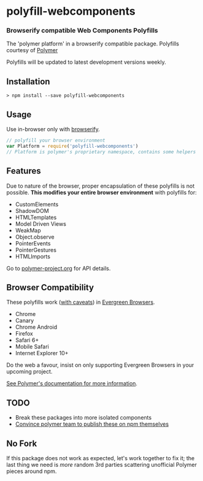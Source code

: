 # polyfill-webcomponents

### Browserify compatible Web Components Polyfills

The 'polymer platform' in a browserify compatible package. Polyfills courtesy of [Polymer](https://github.com/Polymer/polymer)

Polyfills will be updated to latest development versions weekly.

## Installation

```
> npm install --save polyfill-webcomponents
```

## Usage

Use in-browser only with [browserify](https://github.com/substack/node-browserify).

```js
// polyfill your browser environment
var Platform = require('polyfill-webcomponents')
// Platform is polymer's proprietary namespace, contains some helpers
```

## Features

Due to nature of the browser, proper encapsulation of these polyfills is not possible.
**This modifies your entire browser environment** with polyfills for:

* CustomElements
* ShadowDOM
* HTMLTemplates
* Model Driven Views
* WeakMap
* Object.observe
* PointerEvents
* PointerGestures
* HTMLImports

Go to [polymer-project.org](http://www.polymer-project.org/) for API details.

## Browser Compatibility

These polyfills work ([with caveats](http://www.polymer-project.org/compatibility.html)) in [Evergreen Browsers](http://tomdale.net/2013/05/evergreen-browsers/).

* Chrome
* Canary
* Chrome Android
* Firefox
* Safari 6+
* Mobile Safari
* Internet Explorer 10+

Do the web a favour, insist on only supporting Evergreen Browsers in your upcoming project.

[See Polymer's documentation for more information](http://www.polymer-project.org/compatibility.html).

## TODO

* Break these packages into more isolated components
* [Convince polymer team to publish these on npm themselves](https://github.com/Polymer/polymer/issues/326#)

## No Fork

If this package does not work as expected, let's work together to fix it; the last thing we need is
*more* random 3rd parties scattering unofficial Polymer pieces around npm.

